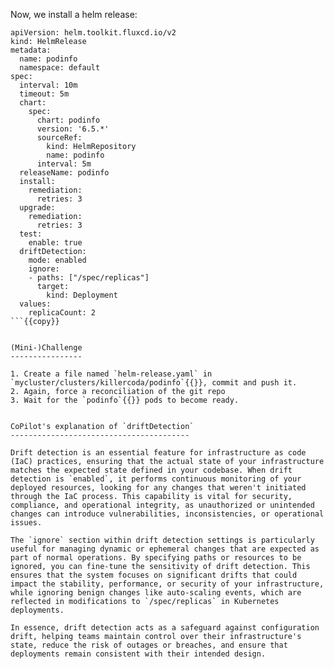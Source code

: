 Now, we install a helm release:

```yaml{26-31}
apiVersion: helm.toolkit.fluxcd.io/v2
kind: HelmRelease
metadata:
  name: podinfo
  namespace: default
spec:
  interval: 10m
  timeout: 5m
  chart:
    spec:
      chart: podinfo
      version: '6.5.*'
      sourceRef:
        kind: HelmRepository
        name: podinfo
      interval: 5m
  releaseName: podinfo
  install:
    remediation:
      retries: 3
  upgrade:
    remediation:
      retries: 3
  test:
    enable: true
  driftDetection:
    mode: enabled
    ignore:
    - paths: ["/spec/replicas"]
      target:
        kind: Deployment
  values:
    replicaCount: 2
```{{copy}}


(Mini-)Challenge
----------------

1. Create a file named `helm-release.yaml` in `mycluster/clusters/killercoda/podinfo`{{}}, commit and push it.
2. Again, force a reconciliation of the git repo
3. Wait for the `podinfo`{{}} pods to become ready.


CoPilot's explanation of `driftDetection`
----------------------------------------

Drift detection is an essential feature for infrastructure as code (IaC) practices, ensuring that the actual state of your infrastructure matches the expected state defined in your codebase. When drift detection is `enabled`, it performs continuous monitoring of your deployed resources, looking for any changes that weren't initiated through the IaC process. This capability is vital for security, compliance, and operational integrity, as unauthorized or unintended changes can introduce vulnerabilities, inconsistencies, or operational issues.

The `ignore` section within drift detection settings is particularly useful for managing dynamic or ephemeral changes that are expected as part of normal operations. By specifying paths or resources to be ignored, you can fine-tune the sensitivity of drift detection. This ensures that the system focuses on significant drifts that could impact the stability, performance, or security of your infrastructure, while ignoring benign changes like auto-scaling events, which are reflected in modifications to `/spec/replicas` in Kubernetes deployments.

In essence, drift detection acts as a safeguard against configuration drift, helping teams maintain control over their infrastructure's state, reduce the risk of outages or breaches, and ensure that deployments remain consistent with their intended design.
